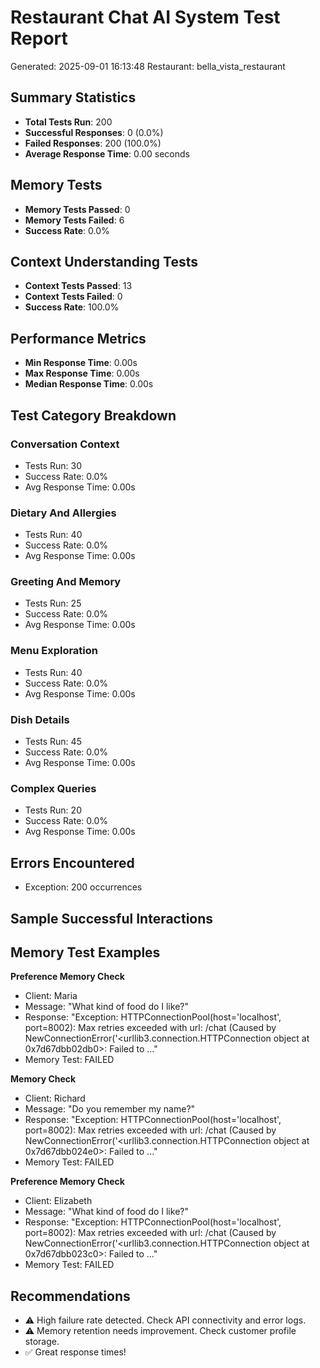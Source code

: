 
# Restaurant Chat AI System Test Report
Generated: 2025-09-01 16:13:48
Restaurant: bella_vista_restaurant

## Summary Statistics
- **Total Tests Run**: 200
- **Successful Responses**: 0 (0.0%)
- **Failed Responses**: 200 (100.0%)
- **Average Response Time**: 0.00 seconds

## Memory Tests
- **Memory Tests Passed**: 0
- **Memory Tests Failed**: 6
- **Success Rate**: 0.0%

## Context Understanding Tests  
- **Context Tests Passed**: 13
- **Context Tests Failed**: 0
- **Success Rate**: 100.0%

## Performance Metrics
- **Min Response Time**: 0.00s
- **Max Response Time**: 0.00s
- **Median Response Time**: 0.00s

## Test Category Breakdown

### Conversation Context
- Tests Run: 30
- Success Rate: 0.0%
- Avg Response Time: 0.00s

### Dietary And Allergies
- Tests Run: 40
- Success Rate: 0.0%
- Avg Response Time: 0.00s

### Greeting And Memory
- Tests Run: 25
- Success Rate: 0.0%
- Avg Response Time: 0.00s

### Menu Exploration
- Tests Run: 40
- Success Rate: 0.0%
- Avg Response Time: 0.00s

### Dish Details
- Tests Run: 45
- Success Rate: 0.0%
- Avg Response Time: 0.00s

### Complex Queries
- Tests Run: 20
- Success Rate: 0.0%
- Avg Response Time: 0.00s

## Errors Encountered
- Exception: 200 occurrences

## Sample Successful Interactions

## Memory Test Examples

**Preference Memory Check**
- Client: Maria
- Message: "What kind of food do I like?"
- Response: "Exception: HTTPConnectionPool(host='localhost', port=8002): Max retries exceeded with url: /chat (Caused by NewConnectionError('<urllib3.connection.HTTPConnection object at 0x7d67dbb02db0>: Failed to ..."
- Memory Test: FAILED

**Memory Check**
- Client: Richard
- Message: "Do you remember my name?"
- Response: "Exception: HTTPConnectionPool(host='localhost', port=8002): Max retries exceeded with url: /chat (Caused by NewConnectionError('<urllib3.connection.HTTPConnection object at 0x7d67dbb024e0>: Failed to ..."
- Memory Test: FAILED

**Preference Memory Check**
- Client: Elizabeth
- Message: "What kind of food do I like?"
- Response: "Exception: HTTPConnectionPool(host='localhost', port=8002): Max retries exceeded with url: /chat (Caused by NewConnectionError('<urllib3.connection.HTTPConnection object at 0x7d67dbb023c0>: Failed to ..."
- Memory Test: FAILED

## Recommendations
- ⚠️ High failure rate detected. Check API connectivity and error logs.
- ⚠️ Memory retention needs improvement. Check customer profile storage.
- ✅ Great response times!
